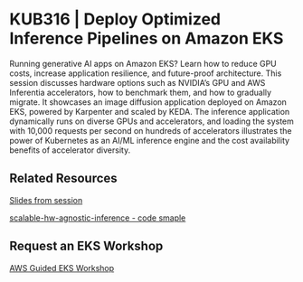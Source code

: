 # KUB316 | Deploy Optimized Inference Pipelines on Amazon EKS
Running generative AI apps on Amazon EKS? Learn how to reduce GPU costs, increase application resilience, and future-proof architecture. This session discusses hardware options such as NVIDIA’s GPU and AWS Inferentia accelerators, how to benchmark them, and how to gradually migrate. It showcases an image diffusion application deployed on Amazon EKS, powered by Karpenter and scaled by KEDA. The inference application dynamically runs on diverse GPUs and accelerators, and loading the system with 10,000 requests per second on hundreds of accelerators illustrates the power of Kubernetes as an AI/ML inference engine and the cost availability benefits of accelerator diversity.

## Related Resources
[Slides from session](https://reinvent.awsevents.com/content/dam/reinvent/2024/slides/kub/KUB316_Deploy-optimized-inference-pipelines-on-Amazon-EKS.pdf)

[scalable-hw-agnostic-inference - code smaple](https://github.com/aws-samples/scalable-hw-agnostic-inference)

## Request an EKS Workshop
[AWS Guided EKS Workshop](https://pages.awscloud.com/NAMER-other-PT-eks-workshop-2024-reg.html?trk=93273282-cba3-45ac-932f-841b45264eee&sc_channel=el)
